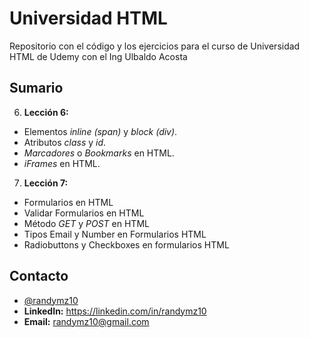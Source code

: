 # Universidad HTML

Repositorio con el código y los ejercicios para el curso de Universidad HTML de Udemy con el Ing Ulbaldo Acosta

## Sumario

6. **Lección 6:** 
- Elementos _inline (span)_ y _block (div)_.
- Atributos _class_ y _id_.
- _Marcadores_ o _Bookmarks_ en HTML.
- _iFrames_ en HTML.

7. **Lección 7:**
- Formularios en HTML
- Validar Formularios en HTML
- Método _GET_ y _POST_ en HTML
- Tipos Email y Number en Formularios HTML
- Radiobuttons y Checkboxes en formularios HTML

## Contacto

- [@randymz10](https://github.com/randymz10)
- **LinkedIn:** https://linkedin.com/in/randymz10
- **Email:** randymz10@gmail.com 